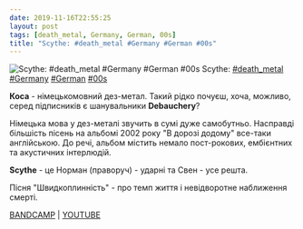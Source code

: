 ```yaml
---
date: 2019-11-16T22:55:25
layout: post
tags: [death_metal, Germany, German, 00s]
title: "Scythe: #death_metal #Germany #German #00s"
---
```

![Scythe: #death_metal #Germany #German #00s](https://res.cloudinary.com/vast-space-unexplored/image/upload/q_auto,dpr_auto,w_auto/photos/photo_806_16-11-2019_22-55-25.jpg)
Scythe: [#death_metal](/tags/#death_metal) [#Germany](/tags/#Germany) [#German](/tags/#German) [#00s](/tags/#00s)

**Коса** - німецькомовний дез-метал. Такий рідко почуєш, хоча, можливо, серед підписників є шанувальники **Debauchery**?

Німецька мова у дез-металі звучить в сумі дуже самобутньо. Насправді більшість пісень на альбомі 2002 року &quot;В дорозі додому&quot; все-таки англійською. До речі, альбом містить немало пост-рокових, ембієнтних та акустичних інтерлюдій.

**Scythe** - це Норман (праворуч) - ударні та Свен - усе решта.

Пісня &quot;Швидкоплинність&quot; - про темп життя і невідворотне наближення смерті.

[BANDCAMP](https://scythemetal.bandcamp.com/album/on-my-way-home) \| [YOUTUBE](https://www.youtube.com/playlist?list=PLuDvya5JnBIuU7u8StB8ci-bx9QCQujNX)